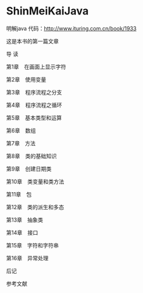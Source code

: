 # ShinMeiKaiJava
明解java
代码：http://www.ituring.com.cn/book/1933


这是本书的第一篇文章
	
导 读	

第1章　在画面上显示字符	

第2章　使用变量	

第3章　程序流程之分支	

第4章　程序流程之循环	

第5章　基本类型和运算	

第6章　数组	

第7章　方法	

第8章　类的基础知识	

第9章　创建日期类	

第10章　类变量和类方法	

第11章　包	

第12章　类的派生和多态	

第13章　抽象类	

第14章　接口	

第15章　字符和字符串	

第16章　异常处理	

后记	

参考文献
